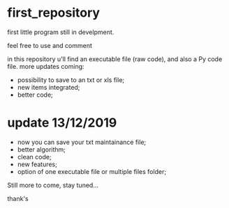 # first_repository
first little program still in develpment.

feel free to use and comment

in this repository u'll find an executable file (raw code), and also a Py code file.
more updates coming:
- possibility to save to an txt or xls file;
- new items integrated;
- better code;

# update 13/12/2019
- now you can save your txt maintainance file;
- better algorithm;
- clean code;
- new features;
- option of one executable file or multiple files folder;

Still more to come, stay tuned...

thank's
